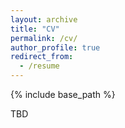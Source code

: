 ```yaml
---
layout: archive
title: "CV"
permalink: /cv/
author_profile: true
redirect_from:
  - /resume
---
```


{% include base_path %}

TBD